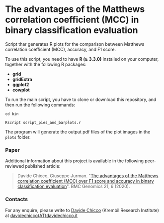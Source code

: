 # The advantages of the Matthews correlation coefficient (MCC) in binary classification evaluation
Script thar generates R plots for the comparison between Matthews correlation coefficient (MCC), accuracy, and F1 score.

To use this script, you need to have **R (≥ 3.3.0)** installed on your computer, together with the following R packages:
* **grid**
* **gridExtra**
* **ggplot2**
* **cowplot**

To run the main script, you have to clone or download this repository, and then run the following commands:

`cd bin`

`Rscript script_pies_and_barplots.r`

The program will generate the output pdf files of the plot images in the `plots` folder.

### Paper
Additional information about this project is available in the following peer-reviewed published article:

> Davide Chicco, Giuseppe Jurman. "[The advantages of the Matthews correlation coefficient (MCC) over F1 score and accuracy in binary classification evaluation](https://doi.org/10.1186/s12864-019-6413-7)". BMC Genomics 21, 6 (2020). 

### Contacts
For any enquire, please write to [Davide Chicco](https://www.davidechicco.it) (Krembil Research Institute) at [davidechicco(AT)davidechicco.it](mailto:davidechicco@davidechicco.it)
